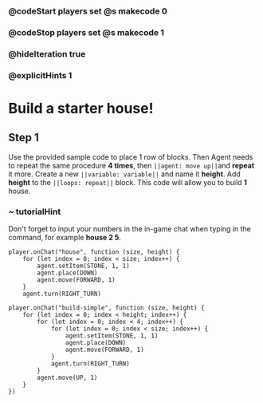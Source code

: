 ### @codeStart players set @s makecode 0
### @codeStop players set @s makecode 1

### @hideIteration true 
### @explicitHints 1


# Build a starter house!

## Step 1
Use the provided sample code to place 1 row of blocks. Then Agent needs to repeat the same procedure **4 times**, then ``||agent: move up||``and **repeat** it more. Create a new ``||variable: variable||`` and name it **height**. Add **height** to the ``||loops: repeat||`` block. This code will allow you to build **1** house. 


### ~ tutorialHint
Don't forget to input your numbers in the in-game chat when typing in the command, for example **house 2 5**. 

```template
player.onChat("house", function (size, height) {
    for (let index = 0; index < size; index++) {
        agent.setItem(STONE, 1, 1)
        agent.place(DOWN)
        agent.move(FORWARD, 1)
    }
    agent.turn(RIGHT_TURN)
```
```ghost
player.onChat("build-simple", function (size, height) {
    for (let index = 0; index < height; index++) {
        for (let index = 0; index < 4; index++) {
            for (let index = 0; index < size; index++) {
                agent.setItem(STONE, 1, 1)
                agent.place(DOWN)
                agent.move(FORWARD, 1)
            }
            agent.turn(RIGHT_TURN)
        }
        agent.move(UP, 1)
    }
})
```



